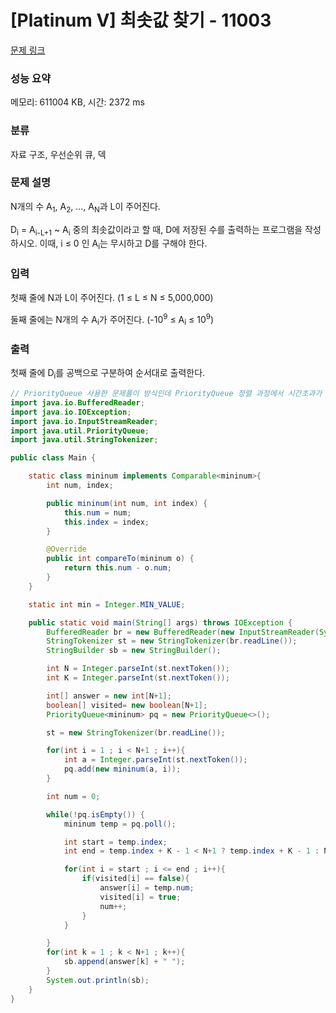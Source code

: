 # [Platinum V] 최솟값 찾기 - 11003 

[문제 링크](https://www.acmicpc.net/problem/11003) 

### 성능 요약

메모리: 611004 KB, 시간: 2372 ms

### 분류

자료 구조, 우선순위 큐, 덱

### 문제 설명

<p>N개의 수 A<sub>1</sub>, A<sub>2</sub>, ..., A<sub>N</sub>과 L이 주어진다.</p>

<p>D<sub>i</sub> = A<sub>i-L+1</sub> ~ A<sub>i</sub> 중의 최솟값이라고 할 때, D에 저장된 수를 출력하는 프로그램을 작성하시오. 이때, i ≤ 0 인 A<sub>i</sub>는 무시하고 D를 구해야 한다.</p>

### 입력 

 <p>첫째 줄에 N과 L이 주어진다. (1 ≤ L ≤ N ≤ 5,000,000)</p>

<p>둘째 줄에는 N개의 수 A<sub>i</sub>가 주어진다. (-10<sup>9</sup> ≤ A<sub>i</sub> ≤ 10<sup>9</sup>)</p>

### 출력 

 <p>첫째 줄에 D<sub>i</sub>를 공백으로 구분하여 순서대로 출력한다.</p>

```java
// PriorityQueue 사용한 문제풀이 방식인데 PriorityQueue 정렬 과정에서 시간초과가 나는듯.. 자바 왜???????????????/
import java.io.BufferedReader;
import java.io.IOException;
import java.io.InputStreamReader;
import java.util.PriorityQueue;
import java.util.StringTokenizer;

public class Main {

    static class mininum implements Comparable<mininum>{
        int num, index;

        public mininum(int num, int index) {
            this.num = num;
            this.index = index;
        }

        @Override
        public int compareTo(mininum o) {
            return this.num - o.num;
        }
    }

    static int min = Integer.MIN_VALUE;

    public static void main(String[] args) throws IOException {
        BufferedReader br = new BufferedReader(new InputStreamReader(System.in));
        StringTokenizer st = new StringTokenizer(br.readLine());
        StringBuilder sb = new StringBuilder();

        int N = Integer.parseInt(st.nextToken());
        int K = Integer.parseInt(st.nextToken());

        int[] answer = new int[N+1];
        boolean[] visited= new boolean[N+1];
        PriorityQueue<mininum> pq = new PriorityQueue<>();

        st = new StringTokenizer(br.readLine());

        for(int i = 1 ; i < N+1 ; i++){
            int a = Integer.parseInt(st.nextToken());
            pq.add(new mininum(a, i));
        }

        int num = 0;

        while(!pq.isEmpty()) {
            mininum temp = pq.poll();

            int start = temp.index;
            int end = temp.index + K - 1 < N+1 ? temp.index + K - 1 : N;

            for(int i = start ; i <= end ; i++){
                if(visited[i] == false){
                    answer[i] = temp.num;
                    visited[i] = true;
                    num++;
                }
            }

        }
        for(int k = 1 ; k < N+1 ; k++){
            sb.append(answer[k] + " ");
        }
        System.out.println(sb);
    }
}
```
